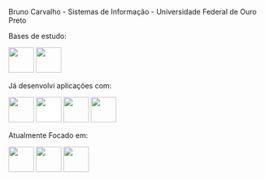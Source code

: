 Bruno Carvalho -
Sistemas de Informação -
Universidade Federal de Ouro Preto 


<!--
**BrunoCarva1ho/BrunoCarva1ho** is a ✨ _special_ ✨ repository because its `README.md` (this file) appears on your GitHub profile.

Here are some ideas to get you started:

- 🔭 I’m currently working on ...
- 🌱 I’m currently learning ...
- 👯 I’m looking to collaborate on ...
- 🤔 I’m looking for help with ...
- 💬 Ask me about ...
- 📫 How to reach me: ...
- 😄 Pronouns: ...
- ⚡ Fun fact: ...
-->


<div>
  <div>
  <head>
    <link rel="stylesheet" href="https://cdn.jsdelivr.net/gh/devicons/devicon@v2.15.1/devicon.min.css"> 
  </head>
  
  Bases de estudo:
  <div style"display: inline">
    <img width='50' height='50' src="https://cdn.jsdelivr.net/gh/devicons/devicon/icons/c/c-original.svg" />
    <img width='50' height='50' src="https://cdn.jsdelivr.net/gh/devicons/devicon/icons/java/java-original.svg" />
  </div>

  Já desenvolvi aplicações com:
  <div>
     <img width='50' height='50' src="https://cdn.jsdelivr.net/gh/devicons/devicon/icons/python/python-original.svg" />
     <img width='50' height='50' src="https://cdn.jsdelivr.net/gh/devicons/devicon/icons/flask/flask-original-wordmark.svg"
       style="background-color:white;"/>
     <img width='50' height='50' src="https://cdn.jsdelivr.net/gh/devicons/devicon/icons/html5/html5-original.svg" />
     <img width='50' height='50' src="https://cdn.jsdelivr.net/gh/devicons/devicon/icons/css3/css3-original.svg" />
  </div>
  
  Atualmente Focado em:
  <div style="display: inline">
    <img width='50' height='50' src="https://cdn.jsdelivr.net/gh/devicons/devicon/icons/linux/linux-original.svg" />
    <img width='50' height='50' src="https://cdn.jsdelivr.net/gh/devicons/devicon/icons/dart/dart-original.svg" />
    <img width='50' height='50' src="https://cdn.jsdelivr.net/gh/devicons/devicon/icons/flutter/flutter-original.svg" />
  </div>
  </div>
</div>

